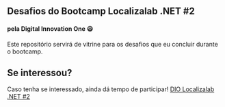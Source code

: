 ## Desafios do Bootcamp Localizalab .NET #2
#### pela **Digital Innovation One** 😃
Este repositório servirá de vitrine para os desafios que eu concluir durante o bootcamp.

## Se interessou?
Caso tenha se interessado, ainda dá tempo de participar!
[DIO Localizalab .NET #2](https://www.dio.me/bootcamp/localizalabs-net-developer)
